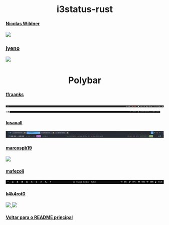 <h1 align="center">i3status-rust</h1>

#### [Nícolas Wildner](https://gitlab.com/nwildner)

<a href="https://gitlab.com/nwildner/dotfiles/-/blob/master/home/nwildner/.config/i3/i3status.toml">
    <img src="https://gitlab.com/nwildner/dotfiles/-/raw/master/bar.png">
</a>

### [jyeno](https://github.com/jyeno)

<a href="https://github.com/jyeno/dotfiles/blob/master/config/sway/status.toml">
    <img src="https://raw.githubusercontent.com/jyeno/dotfiles/master/i3status-rs.png">
</a>

<h1 align="center">Polybar</h1>

#### [ffraanks](https://github.com/ffraanks)

<a href="https://github.com/ffraanks/dotfiles/tree/master/.config/polybar">
    <img src="https://github.com/ffraanks/dotfiles/blob/master/bar-top.png">
    <img src="https://github.com/ffraanks/dotfiles/blob/master/bar-bottom.png"> 
</a>

#### [losaoall](https://github.com/odilonscoelho)

<a href="https://github.com/odilonscoelho/dots/tree/master/polybar">
    <img src="https://raw.githubusercontent.com/odilonscoelho/dots/master/bars.png">
</a>

#### [marcospb19](https://github.com/marcospb19)

<a href="https://github.com/marcospb19/dotfiles/tree/master/polybar/.config/polybar">
    <img src="https://camo.githubusercontent.com/34cd6d12af2a99290453aa04e8cba0ba503552a5/68747470733a2f2f692e696d6775722e636f6d2f696241314533652e706e67">
</a>

#### [mafezoli](https://github.com/mafezoli)

<a href="https://github.com/mafezoli/dotfiles/blob/master/polybar/config">
    <img src="https://raw.githubusercontent.com/mafezoli/dotfiles/master/previews/pimpbarpreview.png">
</a>

#### [k4k4rot0](https://github.com/k4k4rot0)

<a href="https://github.com/k4k4rot0/dotfiles/tree/main/.config/polybar">
    <img src="https://i.postimg.cc/xCHHRVQk/bartop.png">
    <img src="https://i.postimg.cc/6qpWQCM9/barbottom.png">
</a>

#### [Voltar para o README principal](https://github.com/unixwmbr/unixwmbr)
